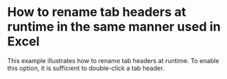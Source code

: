 # How to rename tab headers at runtime in the same manner used in Excel 


<p>This example illustrates how to rename tab headers at runtime. To enable this option, it is sufficient to double-click a tab header.</p>

<br/>


